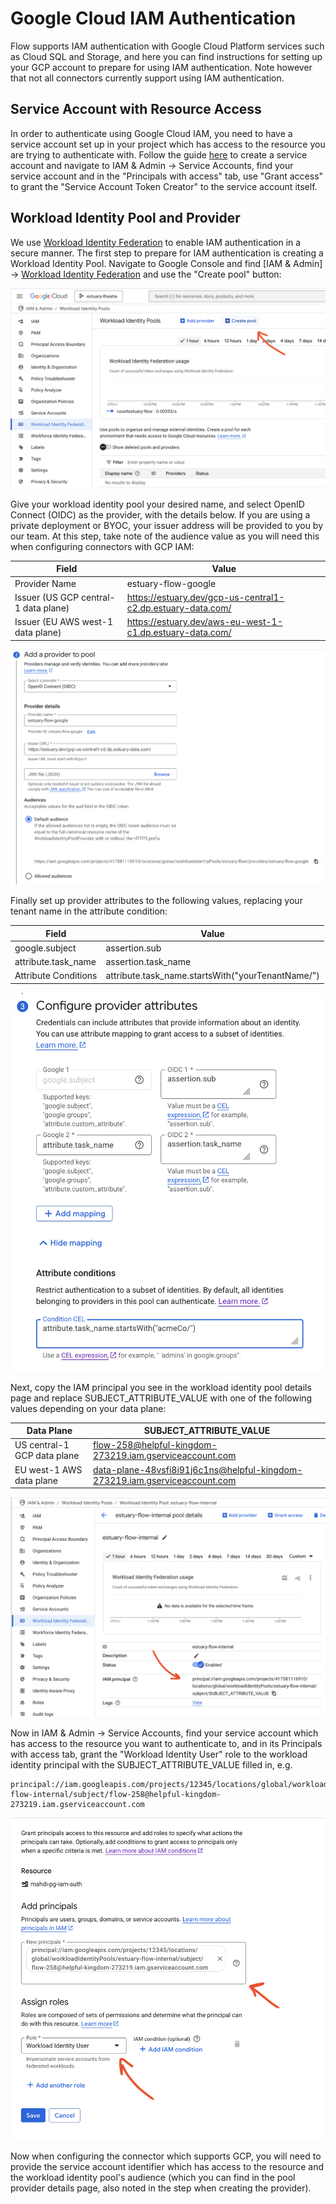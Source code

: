 # Google Cloud IAM Authentication

Flow supports IAM authentication with Google Cloud Platform services such as Cloud SQL and Storage, and here you can find instructions for setting up your GCP account to prepare for using IAM authentication. Note however that not all connectors currently support using IAM authentication.

## Service Account with Resource Access

In order to authenticate using Google Cloud IAM, you need to have a service account set up in your project which has access to the resource you are trying to authenticate with. Follow the guide [here](https://cloud.google.com/iam/docs/service-accounts-create) to create a service account and navigate to IAM & Admin -> Service Accounts, find your service account and in the "Principals with access" tab, use "Grant access" to grant the "Service Account Token Creator" to the service account itself.

## Workload Identity Pool and Provider

We use [Workload Identity Federation](https://cloud.google.com/iam/docs/workload-identity-federation) to enable IAM authentication in a secure manner. The first step to prepare for IAM authentication is creating a Workload Identity Pool. Navigate to Google Console and find [IAM & Admin] -> [Workload Identity Federation](https://console.cloud.google.com/iam-admin/workload-identity-pools) and use the "Create pool" button:

![Workload Identity Create Pool Button](../guide-images/gcp-iam-0-create-pool.png)

Give your workload identity pool your desired name, and select OpenID Connect (OIDC) as the provider, with the details below. If you are using a private deployment or BYOC, your issuer address will be provided to you by our team. At this step, take note of the audience value as you will need this when configuring connectors with GCP IAM:

| Field | Value |
|---|---|
| Provider Name | estuary-flow-google |
| Issuer (US GCP central-1 data plane) | https://estuary.dev/gcp-us-central1-c2.dp.estuary-data.com/ |
| Issuer (EU AWS west-1 data plane) | https://estuary.dev/aws-eu-west-1-c1.dp.estuary-data.com/ |

![Workload Identity Provider Configuration](../guide-images/gcp-iam-1-provider.png)

Finally set up provider attributes to the following values, replacing your tenant name in the attribute condition:

| Field | Value |
|---|---|
| google.subject | assertion.sub |
| attribute.task_name | assertion.task_name |
| Attribute Conditions | attribute.task_name.startsWith("yourTenantName/") |

![Workload Identity Provider Attributes Configuration](../guide-images/gcp-iam-2-provider-attributes.png)

Next, copy the IAM principal you see in the workload identity pool details page and replace SUBJECT_ATTRIBUTE_VALUE with one of the following values depending on your data plane:

| Data Plane | SUBJECT_ATTRIBUTE_VALUE |
|---|---|
| US central-1 GCP data plane | flow-258@helpful-kingdom-273219.iam.gserviceaccount.com |
| EU west-1 AWS data plane | data-plane-48vsfi8i91j6c1ns@helpful-kingdom-273219.iam.gserviceaccount.com |

![Workload Identity Pool Principal](../guide-images/gcp-iam-3-principal.png)

Now in IAM & Admin -> Service Accounts, find your service account which has access to the resource you want to authenticate to, and in its Principals with access tab, grant the "Workload Identity User" role to the workload identity principal with the SUBJECT_ATTRIBUTE_VALUE filled in, e.g.

```
principal://iam.googleapis.com/projects/12345/locations/global/workloadIdentityPools/estuary-flow-internal/subject/flow-258@helpful-kingdom-273219.iam.gserviceaccount.com
```

![Workload Identity User Access Granted to Principal](../guide-images/gcp-iam-4-identity-user-access.png)

Now when configuring the connector which supports GCP, you will need to provide the service account identifier which has access to the resource and the workload identity pool's audience (which you can find in the pool provider details page, also noted in the step when creating the provider).
